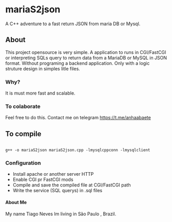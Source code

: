 # mariaS2json
A C++ adventure to a fast return JSON from maria DB or Mysql.

## About

This project opensource is very simple.
A application to runs in CGI/FastCGI or interpreting SQLs query to return data from a MariaDB or MySQL in JSON format. Without programing a backend application. Only with a logic struture design in simples litle files.

### Why?

It is must more fast and scalable.

### To colaborate

Feel free to do this.
Contact me on telegram https://t.me/anhaabaete

## To compile
<code>
g++ -o mariaS2json mariaS2json.cpp -lmysqlcppconn -lmysqlclient
</code>

### Configuration

- Install apache or another server HTTP
- Enable CGI pr FastCGI mods
- Compile and save the compiled file at CGI/FastCGI path
- Write the service (SQL querys) in .sql files


#### About Me
My name Tiago Neves
Im living in São Paulo , Brazil.

